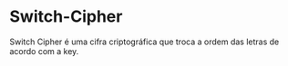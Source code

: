 # Switch-Cipher
Switch Cipher é uma cifra criptográfica que troca a ordem das letras de acordo com a key.
